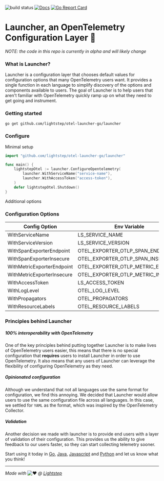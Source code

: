 ![build status](https://github.com/lightstep/otel-launcher-go/workflows/build/badge.svg)
[![Docs](https://godoc.org/github.com/lightstep/otel-launcher-go/launcher?status.svg)](https://pkg.go.dev/github.com/lightstep/otel-launcher-go/launcher)
[![Go Report Card](https://goreportcard.com/badge/github.com/lightstep/otel-launcher-go/launcher)](https://goreportcard.com/report/github.com/lightstep/otel-launcher-go/launcher)

# Launcher, an OpenTelemetry Configuration Layer 🚀

*NOTE: the code in this repo is currently in alpha and will likely change*

### What is Launcher?

Launcher is a configuration layer that chooses default values for configuration options that many OpenTelemetry users want. It provides a single function in each language to simplify discovery of the options and components available to users. The goal of Launcher is to help users that aren't familiar with OpenTelemetry quickly ramp up on what they need to get going and instrument.

### Getting started

```bash
go get github.com/lightstep/otel-launcher-go/launcher
```

### Configure

Minimal setup

```go
import "github.com/lightstep/otel-launcher-go/launcher"

func main() {
    lightstepOtel := launcher.ConfigureOpentelemetry(
        launcher.WithServiceName("service-name"),
        launcher.WithAccessToken("access-token"),
    )
    defer lightstepOtel.Shutdown()
}
```

Additional options

### Configuration Options

|Config Option     |Env Variable      |Required|Default|
|------------------|------------------|--------|-------|
|WithServiceName    |LS_SERVICE_NAME                    |y       |-                               |
|WithServiceVersion |LS_SERVICE_VERSION                 |n       |unknown                         |
|WithSpanExporterEndpoint  |OTEL_EXPORTER_OTLP_SPAN_ENDPOINT   |n       |ingest.lightstep.com:443        |
|WithSpanExporterInsecure  |OTEL_EXPORTER_OTLP_SPAN_INSECURE   |n       |false                           |
|WithMetricExporterEndpoint |OTEL_EXPORTER_OTLP_METRIC_ENDPOINT |n       |ingest.lightstep.com:443/metrics|
|WithMetricExporterInsecure |OTEL_EXPORTER_OTLP_METRIC_INSECURE |n       |false                           |
|WithAccessToken    |LS_ACCESS_TOKEN                    |n       |-                               |
|WithLogLevel       |OTEL_LOG_LEVEL                     |n       |info                            |
|WithPropagators    |OTEL_PROPAGATORS                   |n       |b3                              |
|WithResourceLabels |OTEL_RESOURCE_LABELS               |n       |-                               |

### Principles behind Launcher

##### 100% interoperability with OpenTelemetry

One of the key principles behind putting together Launcher is to make lives of OpenTelemetry users easier, this means that there is no special configuration that **requires** users to install Launcher in order to use OpenTelemetry. It also means that any users of Launcher can leverage the flexibility of configuring OpenTelemetry as they need.

##### Opinionated configuration

Although we understand that not all languages use the same format for configuration, we find this annoying. We decided that Launcher would allow users to use the same configuration file across all languages. In this case, we settled for `YAML` as the format, which was inspired by the OpenTelemetry Collector.

##### Validation

Another decision we made with launcher is to provide end users with a layer of validation of their configuration. This provides us the ability to give feedback to our users faster, so they can start collecting telemetry sooner.

Start using it today in [Go](), [Java](https://github.com/lightstep/otel-launcher-java), [Javascript](https://github.com/lightstep/otel-launcher-node) and [Python](https://github.com/lightstep/otel-launcher-python) and let us know what you think!

------

*Made with* ![:heart:](https://a.slack-edge.com/production-standard-emoji-assets/10.2/apple-medium/2764-fe0f.png) *@ [Lightstep](http://lightstep.com/)*